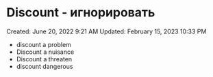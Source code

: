 # Discount - игнорировать

Created: June 20, 2022 9:21 AM
Updated: February 15, 2023 10:33 PM

- discount a problem
- Discount a nuisance
- Discount a threaten
- discount dangerous